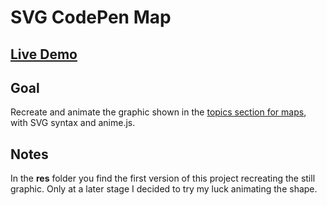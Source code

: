 # SVG CodePen Map

## [Live Demo](https://codepen.io/borntofrappe/full/yLLZBPR)

## Goal

Recreate and animate the graphic shown in the [topics section for maps](https://codepen.io/topic/map/picks), with SVG syntax and anime.js.

## Notes

In the **res** folder you find the first version of this project recreating the still graphic. Only at a later stage I decided to try my luck animating the shape.
